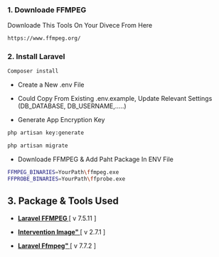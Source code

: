 ### 1. Downloade FFMPEG
Downloade This Tools On Your Divece From Here
```bash
https://www.ffmpeg.org/

```

### 2. Install Laravel
```bash
Composer install
```
- Create a New .env File
- Could Copy From Existing .env.example, Update Relevant Settings (DB_DATABASE, DB_USERNAME,.....)

- Generate App Encryption Key
```bash
php artisan key:generate
```
```bash
php artisan migrate
```


- Downloade FFMPEG & Add Paht Package In ENV File
```bash
FFMPEG_BINARIES=YourPath\ffmpeg.exe
FFPROBE_BINARIES=YourPath\ffprobe.exe
```

## 3. Package & Tools Used

- **[Laravel FFMPEG ](https://github.com/protonemedia/laravel-ffmpeg)** [ v 7.5.11 ]

- **[Intervention Image" ](https://image.intervention.io/v2/introduction/installation)** [ v 2.7.1 ]

- **[Laravel Ffmpeg" ](https://github.com/protonemedia/laravel-ffmpeg)** [ v 7.7.2 ]

